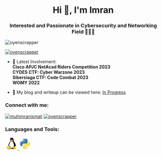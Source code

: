 <h1 align="center">Hi 👋, I'm Imran</h1>
<h3 align="center">Interested and Passionate in Cybersecurity and Networking Field 💪💪💪</h3>

<p align="left"> <img src="https://komarev.com/ghpvc/?username=oyenscrapper&label=Profile%20views&color=0e75b6&style=flat" alt="oyenscrapper" /> </p>

<p align="left"> <a href="https://github.com/ryo-ma/github-profile-trophy"><img src="https://github-profile-trophy.vercel.app/?username=oyenscrapper" alt="oyenscrapper" /></a> </p>

- 📝 Latest Involvement:  
    **Cisco APJC NetAcad Riders Competition 2023**  
    **CYDES CTF: Cyber Warzone 2023**  
    **Sibersiaga CTF: Code Combat 2023**  
    **WGMY 2022**  

- 📄 My blog and writeup can be viewed here: [In Progress](https://www.google.com)

<h3 align="left">Connect with me:</h3>
<p align="left">
<a href="https://linkedin.com/in/muhimranismail" target="blank"><img align="center" src="https://raw.githubusercontent.com/rahuldkjain/github-profile-readme-generator/master/src/images/icons/Social/linked-in-alt.svg" alt="muhimranismail" height="30" width="40" /></a>
<a href="https://discord.gg/oyenscrapper" target="blank"><img align="center" src="https://raw.githubusercontent.com/rahuldkjain/github-profile-readme-generator/master/src/images/icons/Social/discord.svg" alt="oyenscrapper" height="30" width="40" /></a>
</p>

<h3 align="left">Languages and Tools:</h3>
<p align="left"> <a href="https://www.linux.org/" target="_blank" rel="noreferrer"> <img src="https://raw.githubusercontent.com/devicons/devicon/master/icons/linux/linux-original.svg" alt="linux" width="40" height="40"/> </a> <a href="https://www.python.org" target="_blank" rel="noreferrer"> <img src="https://raw.githubusercontent.com/devicons/devicon/master/icons/python/python-original.svg" alt="python" width="40" height="40"/> </a> </p>


